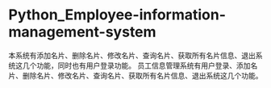 # Python_Employee-information-management-system
本系统有添加名片、删除名片、修改名片、查询名片、获取所有名片信息、退出系统这几个功能，同时也有用户登录功能。
员工信息管理系统有用户登录、添加名片、删除名片、修改名片、查询名片、获取所有名片信息、退出系统这几个功能。
